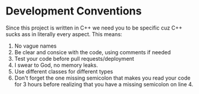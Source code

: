 # Development Conventions
Since this project is written in C++ we need you to be specific cuz C++ sucks ass in literally every aspect. This means:

1. No vague names
2. Be clear and consice with the code, using comments if needed
3. Test your code before pull requests/deployment
4. I swear to God, no memory leaks. 
5. Use different classes for different types
6. Don't forget the one missing semicolon that makes you read your code for 3 hours before realizing that you have a missing semicolon on line 4.
